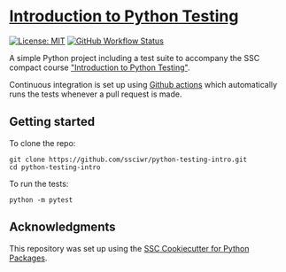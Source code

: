 # [Introduction to Python Testing](https://ssciwr.github.io/python-testing-intro)

[![License: MIT](https://img.shields.io/badge/License-MIT-yellow.svg)](https://opensource.org/licenses/MIT)
[![GitHub Workflow Status](https://img.shields.io/github/actions/workflow/status/ssciwr/python-testing-intro/ci.yml?branch=main)](https://github.com/ssciwr/python-testing-intro/actions/workflows/ci.yml)

A simple Python project including a test suite to accompany the SSC compact course ["Introduction to Python Testing"](https://ssciwr.github.io/python-testing-intro).

Continuous integration is set up using
[Github actions](https://github.com/ssciwr/python-testing-intro/actions/workflows/ci.yml)
which automatically runs the tests whenever a pull request is made.

## Getting started

To clone the repo:

```
git clone https://github.com/ssciwr/python-testing-intro.git
cd python-testing-intro
```

To run the tests:

```
python -m pytest
```

## Acknowledgments

This repository was set up using the [SSC Cookiecutter for Python Packages](https://github.com/ssciwr/cookiecutter-python-package).
